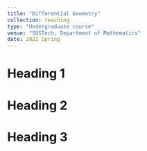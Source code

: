 ```yaml
---
title: "Differential Geometry"
collection: teaching
type: "Undergraduate course"
venue: "SUSTech, Department of Mathematics"
date: 2022 Spring
---
```


Heading 1
======

Heading 2
======

Heading 3
======
